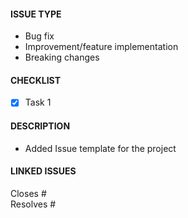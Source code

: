 <!-- Provide a descriptive summary of the changes in the title above -->

#### ISSUE TYPE
<!-- Pick relevant types and delete the rest -->
- Bug fix
- Improvement/feature implementation
- Breaking changes

#### CHECKLIST
<!-- All [REQUIRED] requisites need to be fulfilled -->
<!-- Replace [ ] with [X] when fulfilled -->
- [X] Task 1

#### DESCRIPTION
<!-- Describe the changes in detail -->
- Added Issue template for the project


<!-- #### MOTIVATION AND CONTEXT -->
<!-- Why are these changes required? -->
<!-- What problems do these changes solve? -->
<!-- Link to relevant issues -->


<!-- #### TESTING -->
<!-- What tests have been run? -->
<!-- How does the changes affect other areas of the codebase? -->


<!-- #### IMAGES / VIDEOS<!-- Only if relevant -->
<!-- Link or embed images and videos of screenshots, sketches etc. -->

#### LINKED ISSUES
Closes #  
Resolves #

